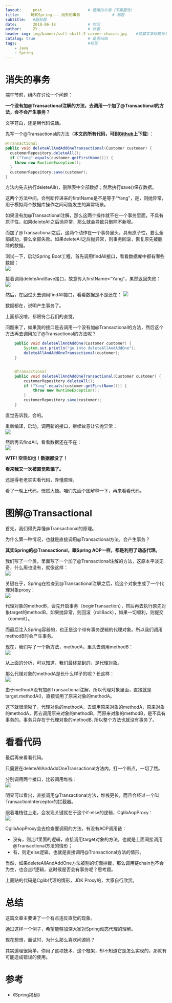 ```yaml
---
layout:     post                    # 使用的布局（不需要改）
title:     玩转Spring —— 消失的事务              # 标题 
subtitle:   #副标题
date:       2018-06-18              # 时间
author:     ZY                      # 作者
header-img: img/banner/soft-skill-2-career-choice.jpg    #这篇文章标题背景图片
catalog: true                       # 是否归档
tags:                               #标签
    - Java
    - Spring
---
```

# 消失的事务
端午节前，组内在讨论一个问题：  

**一个没有加@Transactional注解的方法，去调用一个加了@Transactional的方法，会不会产生事务？**  

文字苍白，还是用代码说话。  

先写一个@Transactional的方法（**本文的所有代码，可到[Github](https://github.com/hzy38324/Spring-Boot-Practice)上下载**）：
```java
@Transactional
public void deleteAllAndAddOneTransactional(Customer customer) {
  customerRepository.deleteAll();
  if ("Yang".equals(customer.getFirstName())) {
    throw new RuntimeException();
  }
  customerRepository.save(customer);
}
```
方法内先去执行deleteAll()，删除表中全部数据；然后执行save()保存数据。  

这两个方法中间，会判断传进来的firstName是不是等于“Yang”，是，则抛异常，用于模拟两个数据库操作之间可能发生的异常场景。  

如果没有加@Transactional注解，那么这两个操作就不在一个事务里面，不具有原子性。如果deleteAll之后抛异常，那么就会导致只删除不新增。  

而加了@Transactional之后，这两个动作在一个事务里头，具有原子性，要么全部成功，要么全部失败。如果deleteAll之后抛异常，则事务回滚，恢复原先被删除的数据。  

测试一下，启动Spring Boot工程，首先调用findAll接口，看看数据库中都有哪些数据：  
![](/img/post/2018-06-18-The-Missed-Transaction/findAll.png)

接着调用deleteAndSave接口，故意传入firstName="Yang"，果然返回失败：  
![](/img/post/2018-06-18-The-Missed-Transaction/deleteV1.png)

然后，在回过头去调用findAll接口，看看数据是不是还在：
![](/img/post/2018-06-18-The-Missed-Transaction/findAll.png)

数据都在，说明产生事务了。  

上面都没啥，都跟符合我们的直觉。  

问题来了，如果我的接口是去调用一个没有加@Transactional的方法，然后这个方法再去调用加了@Transactional的方法呢？  
```java
    public void deleteAllAndAddOne(Customer customer) {
        System.out.println("go into deleteAllAndAddOne");
        deleteAllAndAddOneTransactional(customer);
    }


    @Transactional
    public void deleteAllAndAddOneTransactional(Customer customer) {
        customerRepository.deleteAll();
        if ("Yang".equals(customer.getFirstName())) {
            throw new RuntimeException();
        }
        customerRepository.save(customer);
    }
```

直觉告诉我，会的。  

重新编译，启动，调用新的接口，继续故意让它抛异常：  
![](/img/post/2018-06-18-The-Missed-Transaction/deleteV2.png)

然后再去findAll，看看数据还在不在：  
![](/img/post/2018-06-18-The-Missed-Transaction/findAllEmpty.png)

**WTF! 空空如也！数据都没了！**  

**看来我又一次被直觉欺骗了。**  

还是得老老实实看代码，弄懂原理。  

看了一晚上代码，恍然大悟。咱们先画个图解释一下，再来看看代码。    

# 图解@Transactional
首先，我们得先弄懂@Transactional的原理。  

为什么第一种情况，也就是直接调用@Transactional方法，会产生事务？  

**其实Spring的@Transactional，跟Spring AOP一样，都是利用了动态代理。**  

我们写了一个类，里面写了一个加了@Transactional注解的方法，这原本平淡无奇，什么用也没有，就像这样：  
![](/img/post/2018-06-18-The-Missed-Transaction/target1.png)

关键在于，Spring在检查到@Transactional注解之后，给这个对象生成了一个代理对象proxy：  
![](/img/post/2018-06-18-The-Missed-Transaction/proxy1.png)

代理对象的methodB，会先开启事务（beginTransaction），然后再去执行原先对象target的methodB，如果抛异常，则回滚（rollBack），如果一切顺利，则提交（commit）。  

而最后注入Spring容器的，也正是这个带有事务逻辑的代理对象。所以我们调用methodB时会产生事务。  

现在，我们写了一个新方法，methodA，里头去调用methodB：  
![](/img/post/2018-06-18-The-Missed-Transaction/target2.png)

从上面的分析，可以知道，我们最终拿到的，是代理对象。  

那么代理对象的methodA是长什么样子的呢？长这样：  
![](/img/post/2018-06-18-The-Missed-Transaction/proxy2.png)

由于methodA没有加@Transactional注解，所以代理对象里面，直接就是target.methodA()，直接调用了原来对象的methodA。  

这下就很清晰了，代理对象的methodA，去调用原来对象的methodA，原来对象的methodA，再去调用原来对象的methodB，而原来对象的methodB，是不具有事务的。事务只存在于代理对象的methodB. 所以整个方法也就没有事务了。  

# 看看代码
最后再来看看代码。  

只需要在deleteAllAndAddOneTransactional方法内，打一个断点，一切了然。  

分别调用两个接口，比较调用堆栈：  
![](/img/post/2018-06-18-The-Missed-Transaction/stack.png)

明显可以看出，直接调用@Transactional方法，堆栈更长，而且会经过一个叫TransactionInterceptor的拦截器。  

跟着堆栈往上走，会发现关键就在于这个if-else的逻辑，CglibAopProxy：  
![](/img/post/2018-06-18-The-Missed-Transaction/chain.png)

CglibAopProxy会去检查要调用的方法，有没有AOP调用链：  

- 没有，则走if里面的逻辑，直接调用target对象的方法，也就是上面间接调用@Transactional方法的情形；
- 有，则走else逻辑，也就是直接调用@Transactional方法的情形。  

当然，如果deleteAllAndAddOne方法被别的切面拦截，那么调用链chain也不会为空，也会走if逻辑，这时候是否会有事务呢？思考题。  

上面贴的代码是Cglib代理的情形，JDK Proxy的，大家自行欣赏。  

# 总结
这篇文章主要讲了一个有点违反直觉的现象。  

通过这样一个例子，希望能够加深大家对Spring动态代理的理解。  

现在想想，面试时，为什么那么喜欢问源码？  

其实道理很简单，你用了这项技术、这个框架，却不知道它是怎么实现的，那就有可能造成错误的使用。  

# 参考

- 《Spring揭秘》


